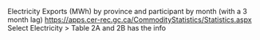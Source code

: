 

Electricity Exports (MWh) by province and participant by month (with a 3 month lag)
https://apps.cer-rec.gc.ca/CommodityStatistics/Statistics.aspx
Select Electricity > Table 2A and 2B has the info



